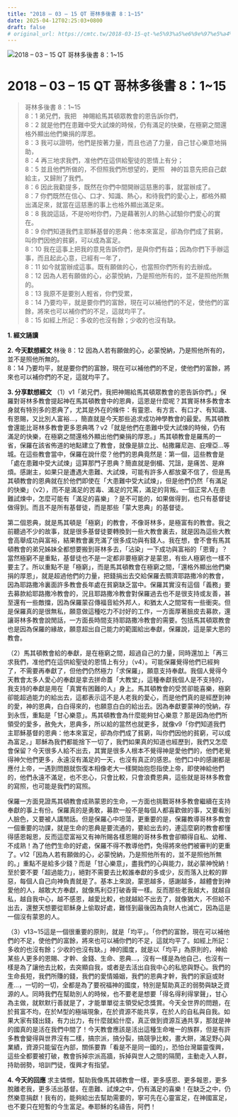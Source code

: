 ```yaml
---
title: "2018 – 03 – 15 QT 哥林多後書 8：1~15"
date: 2025-04-12T02:25:03+0800
draft: false
# original_url: https://cmtc.tw/2018-03-15-qt-%e5%93%a5%e6%9e%97%e5%a4%9a%e5%be%8c%e6%9b%b8-8%ef%bc%9a115
---
```


![2018 – 03 – 15 QT 哥林多後書 8：1\~15](/images/qt.jpg   "2018 – 03 – 15 QT 哥林多後書 8：1\~15")

# 2018 – 03 – 15 QT 哥林多後書 8：1\~15

> 哥林多後書 8：1\~15  
> 8：1 弟兄們，我把　神賜給馬其頓眾教會的恩告訴你們，  
> 8：2 就是他們在患難中受大試煉的時候，仍有滿足的快樂，在極窮之間還格外顯出他們樂捐的厚恩。  
> 8：3 我可以證明，他們是按著力量，而且也過了力量，自己甘心樂意地捐助，  
> 8：4 再三地求我們，准他們在這供給聖徒的恩情上有分；  
> 8：5 並且他們所做的，不但照我們所想望的，更照　神的旨意先把自己獻給主，又歸附了我們。  
> 8：6 因此我勸提多，既然在你們中間開辦這慈惠的事，就當辦成了。  
> 8：7 你們既然在信心、口才、知識、熱心，和待我們的愛心上，都格外顯出滿足來，就當在這慈惠的事上也格外顯出滿足來。  
> 8：8 我說這話，不是吩咐你們，乃是藉著別人的熱心試驗你們愛心的實在。  
> 8：9 你們知道我們主耶穌基督的恩典：他本來富足，卻為你們成了貧窮，叫你們因他的貧窮，可以成為富足。  
> 8：10 我在這事上把我的意見告訴你們，是與你們有益；因為你們下手辦這事，而且起此心意，已經有一年了，  
> 8：11 如今就當辦成這事。既有願做的心，也當照你們所有的去辦成。  
> 8：12 因為人若有願做的心，必蒙悅納，乃是照他所有的，並不是照他所無的。  
> 8：13 我原不是要別人輕省，你們受累，  
> 8：14 乃要均平，就是要你們的富餘，現在可以補他們的不足，使他們的富餘，將來也可以補你們的不足，這就均平了。  
> 8：15 如經上所記：多收的也沒有餘；少收的也沒有缺。

**1. 經文誦讀**

**2.  今天默想經文**
林後 8：12 因為人若有願做的心，必蒙悅納，乃是照他所有的，並不是照他所無的。  
8：14 乃要均平，就是要你們的富餘，現在可以補他們的不足，使他們的富餘，將來也可以補你們的不足，這就均平了。

**3. 分享默想經文**
（1）v1「弟兄們，我把神賜給馬其頓眾教會的恩告訴你們。」保羅對哥林多教會提起神在馬其頓教會中的恩典，這恩是什麼呢？其實哥林多教會本身就有特別多的恩典了，尤其是外在的條件：有靈恩、有方言、有口才、有知識、有恩賜，又比別人富裕…，簡直就是今天那些追求成功神學教會的最愛。馬其頓教會還能比哥林多教會更多恩典嗎？v2「就是他們在患難中受大試煉的時候，仍有滿足的快樂，在極窮之間還格外顯出他們樂捐的厚恩。」馬其頓教會是羅馬的一省，保羅在該省佈道的地點建立了教會，就像是腓立比、帖撒羅尼迦、庇哩亞…等城。在這些教會當中，保羅在說什麼？他們的恩典竟然是：第一個，這些教會是「處在患難中受大試煉」這算那門子恩典？簡直就是倒楣、咒詛，是痛苦、是麻煩。感謝主，如果只是遭遇大患難、大試煉，可能有許多人都放棄不信了，但是馬其頓教會的恩典就在於他們即使在「大患難中受大試煉」，但是他們仍然「有滿足的快樂」（v2），而不是滿足的苦毒、滿足的咒罵，滿足的背叛。一個正常人在患難試煉中，怎麼可能有「滿足的喜樂」？是不可能的，如果做得到，也只有基督徒做得到。而且不是所有基督徒，而是那些「蒙大恩典」的基督徒。

第二個恩典，就是馬其頓是「極窮」的教會，不像哥林多，是極富有的教會。我之前聽過不少的故事，就是很多基督徒要轉換到一些大教會裏去，就是因為這些大教會高舉成功與富裕，結果教會裏充滿了很多成功與有錢人。我在想，會不會有馬其頓教會的弟兄姊妹全都想要搬到哥林多去，「沾染」一下成功與富裕的「恩膏」？當然極窮不是重點，基督徒也不是一定都非要極窮才是蒙恩，有些人極窮也一樣不要主了。所以重點不是「極窮」，而是馬其頓教會在極窮之間，「還格外顯出他們樂捐的厚恩」，就是超過他們的力量，把錢捐出去交給保羅去賙濟耶路撒冷的教會，因為耶路撒冷裏面許多教會長年處在貧窮缺乏當中。保羅其實沒有這個「義務」要去募款給耶路撒冷教會的，況且耶路撒冷教會對保羅過去也不是很支持或友善，甚至還有一些敵擋，因為保羅蒙召傳福音給外邦人，和猶太人之間常有一些衝突。但是保羅真的是很無私，願意做這種吃力不討好的工作，一方面厚著臉皮去募款，還讓哥林多教會說閒話，一方面長時間支持耶路撒冷教會的需要。包括馬其頓眾教會也是因為保羅的緣故，願意超出自己能力的範圍給出奉獻，保羅說，這是蒙大恩的教會。

（2）馬其頓教會給的奉獻，是在極窮之間，超過自己的力量，同時還加上「再三求我們，准他們在這供給聖徒的恩情上有分」（v4）。可能保羅覺得他們已經夠了，不需要再奉獻了，但他們仍然極力「求保羅」，願意支持奉獻。我個人覺得今天教會太多人愛心的奉獻是拿去拼命蓋「大教堂」，這種奉獻我個人是不支持的，我支持的奉獻是用在「真實有困難的人」身上。馬其頓教會的受苦卻能喜樂，極窮卻能超過能力的給出去，這都表示這不是人老我的愛心，而是他們真的是經歷到神的愛，神的恩典，白白得來的，也願意白白的給出去。因為奉獻要蒙神的悅納，存到永恆，重點是「甘心樂意」。馬其頓教會為什麼能夠甘心樂意？那是因為他們所領受的愛多，赦免大，恩典多，所以給的當然也就更多，就像v9「你們知道我們主耶穌基督的恩典：他本來富足，卻為你們成了貧窮，叫你們因他的貧窮，可以成為富足。」耶穌為我們都能捨下一切了，我們如果真的知道也經歷到，我們又怎麼會保留？今天很多人給不出去，其實是很多人根本不覺得神是愛他們的，他們老覺得神欠他們更多，永遠沒有滿足的一天，也沒有真正的感恩。他們口中的感謝都是應付上帝，一遇到問題就恢復本相像老大一樣開始抱怨指使上帝，即使神給他們的，他們永遠不滿足，也不忠心，只會比較，只會浪費恩典，這些就是哥林多教會的寫照，也可能是我們的寫照。

保羅一方面見證馬其頓教會成熟蒙恩的生命，一方面也挑戰哥林多教會繼續在支持奉獻的事上有份。保羅真的是勇敢，募款一般不是每個人都喜歡做的事，又要看別人臉色，又要被人講閒話。但是保羅心中坦蕩，更重要的是，保羅教導哥林多教會一個重要的功課，就是生命的恩典是要流通的，要給出去的，連這麼窮的教會都懂得感恩報恩，反而這麼富裕又有神所賜各樣恩賜的哥林多教會卻顯得自私、幼稚、不成熟！為了他們生命的好處，保羅不得不教導他們，免得將來他們被審判的更重了。v12「因為人若有願做的心，必蒙悅納，乃是照他所有的，並不是照他所無的。」重點不是給多少錢？而是「甘心樂意」，盡我們的心與能力，就必蒙神悅納！至於要不要「超過能力」，絕對不需要去比較誰奉獻的多或少，反而落入比較的罪惡，每個人自己向神負責就是了。基本上來說，蒙恩越多，感謝越多，越體會到神愛他的人，越敢大方奉獻，就像馬利亞打破香膏一樣。反而那些老我越大，就越自私，越自我中心，越不感恩，越愛比較，也就越給不出去了，就像猶大，不但給不出去，還整天想要從耶穌身上偷取好處，難怪到最後因為貪財人也滅亡，因為這是一個沒有蒙恩的人。

（3）v13\~15這是一個很重要的原則，就是「均平」。「你們的富餘，現在可以補他們的不足，使他們的富餘，將來也可以補你們的不足，這就均平了。如經上所記：多收的也沒有餘；少收的也沒有缺。」神的國度，就是以「均平」為原則的，神給某些人更多的恩賜、才幹、金錢、生命、恩典…，沒有一樣是為他自己，也沒有一樣是為了讓他去比較，去突顯自我，或者是去活出自我中心的私慾與野心。我們的生命長短，我們所賺的錢，我們的愛情婚姻，我們的恩典才幹，我們的家庭或財產…，一切的一切，全都是為了要祝福神的國度，特別是幫助真正的弱勢與缺乏資源的人。同時我們在幫助別人的時候，也不要老是想要「得名得利得掌聲」，甘心為主做，就默默行善就是了，才能單單從主領受紀念獎賞。今天全世界的問題，在於貧富不均，在於M型的極端現象，在於資源不能共享，在於人的自私與自我。如果大家有錢出錢，有力出力，有什麼就給什麼，真正做到資源互通共享，那就是神的國真的是活在我們中間了！今天教會應該是活出這種生命唯一的族群，但是有許多教會變得與世界沒有二樣，搞宗派，搞分裂，搞競爭比較，畫大餅，滿足野心與業績，資源只能留在內部，關係要靠「看是不是同一國的」，恐怕台灣屬靈復興，這些全都要被打破，教會拆掉宗派高牆，拆掉與世人之間的隔閡，主動走入人群，持助弱勢，培訓門徒，復興才有指望。

**4. 今天的回應**
求主憐憫，幫助我像馬其頓教會一樣，更多感恩、更多報恩，更多脫離老我，更多活出基督。在患難、試煉之中，仍有滿足的喜樂！在缺乏之中，仍然樂意捐獻！我有的，能夠給出去幫助需要的，寧可先在心靈富足，在神國富足，也不要只在短暫的今生富足。奉耶穌的名禱告，阿們！
